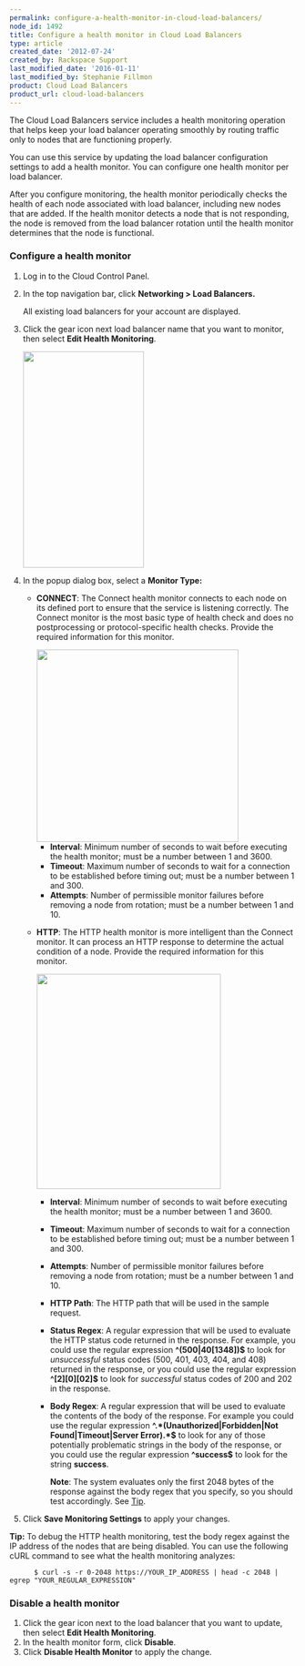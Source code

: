 ```yaml
---
permalink: configure-a-health-monitor-in-cloud-load-balancers/
node_id: 1492
title: Configure a health monitor in Cloud Load Balancers
type: article
created_date: '2012-07-24'
created_by: Rackspace Support
last_modified_date: '2016-01-11'
last_modified_by: Stephanie Fillmon
product: Cloud Load Balancers
product_url: cloud-load-balancers
---
```


The Cloud Load Balancers service includes a health monitoring operation
that helps keep your load balancer operating smoothly by routing traffic 
only to nodes that are functioning properly.

You can use this service by updating the load balancer configuration settings 
to add a health monitor. You can configure one health monitor per load balancer.

After you configure monitoring, the health monitor periodically checks 
the health of each node associated with load balancer, including new nodes that are added.
If the health monitor detects a node that is not responding, the node is removed from the
load balancer rotation until the health monitor determines that the node is functional. 


### Configure a health monitor

1.  Log in to the Cloud Control Panel.
2.  In the top navigation bar, click **Networking &gt; Load
    Balancers.** 

    All existing load balancers for your account
    are displayed.
    
3.  Click the gear icon next load balancer name that you want to monitor, then select **Edit Health
    Monitoring**.

    <img src="{% asset_path cloud-load-balancers/configure-a-health-monitor-in-cloud-load-balancers/1492-confighealthmon-2_0.png %}" width="212" height="380" />
    
4.  In the popup dialog box, select a **Monitor Type:**

    -   **CONNECT**: The Connect health monitor connects to each node on
        its defined port to ensure that the service is
        listening correctly. The Connect monitor is the most basic type
        of health check and does no postprocessing or protocol-specific
        health checks. Provide the required information for this
        monitor.

        <img src="{% asset_path cloud-load-balancers/configure-a-health-monitor-in-cloud-load-balancers/1492-confighealthmon-3.png %}" width="354" height="338" />

        -   **Interval**: Minimum number of seconds to wait before
            executing the health monitor; must be a number between 1
            and 3600.
        -   **Timeout**: Maximum number of seconds to wait for a
            connection to be established before timing out; must be a
            number between 1 and 300.
        -   **Attempts**: Number of permissible monitor failures before
            removing a node from rotation; must be a number between 1
            and 10.
            
    -   **HTTP**: The HTTP health monitor is more intelligent than the
        Connect monitor. It can process an HTTP response to determine
        the actual condition of a node. Provide the required information
        for this monitor.

        <img src="{% asset_path cloud-load-balancers/configure-a-health-monitor-in-cloud-load-balancers/1492-confighealthmon-4.png %}" width="323" height="378" />

        -   **Interval**: Minimum number of seconds to wait before
            executing the health monitor; must be a number between 1
            and 3600.
        -   **Timeout**: Maximum number of seconds to wait for a
            connection to be established before timing out; must be a
            number between 1 and 300.
        -   **Attempts**: Number of permissible monitor failures before
            removing a node from rotation; must be a number between 1
            and 10.
        -   **HTTP Path**: The HTTP path that will be used in the
            sample request.
        -   **Status Regex**: A regular expression that will be used to
            evaluate the HTTP status code returned in the response. For
            example, you could use the regular expression
            **\^(500|40\[1348\])\$** to look for *unsuccessful* status
            codes (500, 401, 403, 404, and 408) returned in the
            response, or you could use the regular expression
            **\^\[2\]\[0\]\[02\]\$** to look for *successful* status
            codes of 200 and 202 in the response.
        -   **Body Regex**: A regular expression that will be used to
            evaluate the contents of the body of the response. For
            example you could use the regular expression
            **\^.\*(Unauthorized|Forbidden|Not Found|Timeout|Server
            Error).\*\$** to look for any of those potentially
            problematic strings in the body of the response, or you
            could use the regular expression **\^success\$** to look for
            the string **success**. 
            
            **Note**: The system evaluates only the first 2048 bytes of the
          response against the body regex that you specify, so you should test
          accordingly. See [Tip](#tip1).

5.  Click **Save Monitoring Settings** to apply your changes.

<a name="tip1"></a>

**Tip:**  To debug the HTTP health monitoring, test the body regex against the IP address of the nodes that are being disabled.  You can use the following cURL command to see what the health monitoring analyzes:

          $ curl -s -r 0-2048 https://YOUR_IP_ADDRESS | head -c 2048 | egrep "YOUR_REGULAR_EXPRESSION"
          
### Disable a health monitor

1.  Click the gear icon next to the load balancer that you want to update, then select **Edit Health
    Monitoring**.
2.  In the health monitor form, click **Disable**. 
3.  Click **Disable Health Monitor** to apply the change.





